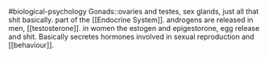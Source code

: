 #biological-psychology 
Gonads::ovaries and testes, sex glands, just all that shit basically. part of the [[Endocrine System]]. androgens are released in men, [[testosterone]]. in women the estogen and epigestorone, egg release and shit. Basically secretes hormones involved in sexual reproduction and [[behaviour]]. 